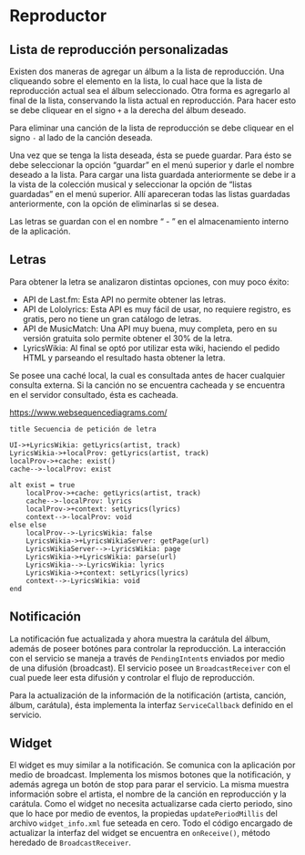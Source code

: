 # Reproductor

## Lista de reproducción personalizadas

Existen dos maneras de agregar un álbum a la lista de reproducción. Una cliqueando sobre el elemento en la lista, lo cual hace que la lista de reproducción actual sea el álbum seleccionado. Otra forma es agregarlo al final de la lista, conservando la lista actual en reproducción. Para hacer esto se debe cliquear en el signo `+` a la derecha del álbum deseado.

Para eliminar una canción de la lista de reproducción se debe cliquear en el signo `-` al lado de la canción deseada.

Una vez que se tenga la lista deseada, ésta se puede guardar. Para ésto se debe seleccionar la opción “guardar” en el menú superior y darle el nombre deseado a la lista. Para cargar una lista guardada anteriormente se debe ir a la vista de la colección musical y seleccionar la opción de “listas guardadas” en el menú superior. Allí apareceran todas las listas guardadas anteriormente, con la opción de eliminarlas si se desea.

Las letras se guardan con el en nombre “<artista> - <track>” en el almacenamiento interno de la aplicación.

## Letras

Para obtener la letra se analizaron distintas opciones, con muy poco éxito:

  - API de Last.fm: Esta API no permite obtener las letras.
  - API de Lololyrics: Esta API es muy fácil de usar, no requiere registro, es gratis, pero no tiene un gran catálogo de letras.
  - API de MusicMatch: Una API muy buena, muy completa, pero en su versión gratuita solo permite obtener el 30% de la letra.
  - LyricsWikia: Al final se optó por utilizar esta wiki, haciendo el pedido HTML y parseando el resultado hasta obtener la letra.
  
Se posee una caché local, la cual es consultada antes de hacer cualquier consulta externa. Si la canción no se encuentra cacheada y se encuentra en el servidor consultado, ésta es cacheada.

https://www.websequencediagrams.com/
```
title Secuencia de petición de letra

UI->+LyricsWikia: getLyrics(artist, track)
LyricsWikia->+localProv: getLyrics(artist, track)
localProv->+cache: exist()
cache-->-localProv: exist

alt exist = true
    localProv->+cache: getLyrics(artist, track)
    cache-->-localProv: lyrics
    localProv->+context: setLyrics(lyrics)
    context-->-localProv: void
else else
    localProv-->-LyricsWikia: false
    LyricsWikia->+LyricsWikiaServer: getPage(url)
    LyricsWikiaServer-->-LyricsWikia: page
    LyricsWikia->+LyricsWikia: parse(url)
    LyricsWikia-->-LyricsWikia: lyrics
    LyricsWikia->+context: setLyrics(lyrics)
    context-->-LyricsWikia: void
end
```

## Notificación

La notificación fue actualizada y ahora muestra la carátula del álbum, además de poseer botónes para controlar la reproducción. La interacción con el servicio se maneja a través de `PendingIntent`s enviados por medio de una difusión (broadcast). El servicio posee un `BroadcastReceiver` con el cual puede leer esta difusión y controlar el flujo de reproducción.

Para la actualización de la información de la notificación (artista, canción, álbum, carátula), ésta implementa la interfaz `ServiceCallback` definido en el servicio.

## Widget

El widget es muy similar a la notificación. Se comunica con la aplicación por medio de broadcast. Implementa los mismos botones que la notificación, y además agrega un botón de stop para parar el servicio. La misma muestra información sobre el artista, el nombre de la canción en reproducción y la carátula. Como el widget no necesita actualizarse cada cierto periodo, sino que lo hace por medio de eventos, la propiedas `updatePeriodMillis` del archivo `widget_info.xml` fue seteada en cero. Todo el código encargado de actualizar la interfaz del widget se encuentra en `onReceive()`, método heredado de `BroadcastReceiver`.

